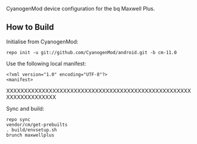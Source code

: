 CyanogenMod device configuration for the bq Maxwell Plus.

How to Build
---------------

Initialise from CyanogenMod:

    repo init -u git://github.com/CyanogenMod/android.git -b cm-11.0

Use the following local manifest:

    <?xml version="1.0" encoding="UTF-8"?>
    <manifest>

XXXXXXXXXXXXXXXXXXXXXXXXXXXXXXXXXXXXXXXXXXXXXXXXXXXXXXXXXXXXXXXXXX
    </manifest>

Sync and build:

    repo sync
    vendor/cm/get-prebuilts
    . build/envsetup.sh
    brunch maxwellplus

